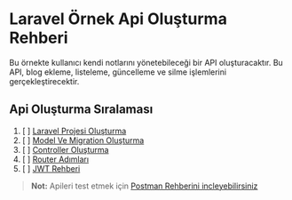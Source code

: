 # Laravel Örnek Api Oluşturma Rehberi

Bu örnekte kullanıcı kendi notlarını yönetebileceği bir API oluşturacaktır. Bu API, blog ekleme, listeleme, güncelleme ve silme işlemlerini gerçekleştirecektir.

## Api Oluşturma Sıralaması

1. [ ] [Laravel Projesi Oluşturma](https://github.com/kaankaltakkiran/Linux_notlarim/blob/main/php_notlarim/notlarim/laravel_api_notlarim/notlarim/proje_olusturma.md)
2. [ ] [Model Ve Migration Oluşturma](https://github.com/kaankaltakkiran/Linux_notlarim/blob/main/php_notlarim/notlarim/laravel_api_notlarim/notlarim/model_migration.md)
3. [ ] [Controller Oluşturma](https://github.com/kaankaltakkiran/Linux_notlarim/blob/main/php_notlarim/notlarim/laravel_api_notlarim/notlarim/controller.md)
4. [ ] [Router Adımları](https://github.com/kaankaltakkiran/Linux_notlarim/blob/main/php_notlarim/notlarim/laravel_api_notlarim/notlarim/router.md)
5. [ ] [JWT Rehberi](https://github.com/kaankaltakkiran/Linux_notlarim/blob/main/php_notlarim/notlarim/laravel_api_notlarim/notlarim/jwt_rehberi.md)

> **Not:** Apileri test etmek için [Postman Rehberini incleyebilirsiniz](https://github.com/kaankaltakkiran/Linux_notlarim/blob/main/php_notlarim/notlarim/laravel_api_notlarim/notlarim/postman_rehberi.md)
